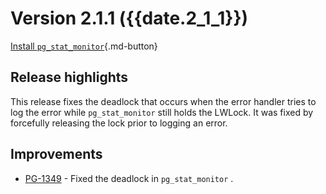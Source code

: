 # Version 2.1.1 ({{date.2_1_1}})

 [Install `pg_stat_monitor`](../install.md){.md-button}

## Release highlights

This release fixes the deadlock that occurs when the error handler tries to log the error while `pg_stat_monitor` still holds the LWLock. It was fixed by forcefully releasing the lock prior to logging an error.

## Improvements

* [PG-1349](https://perconadev.atlassian.net/browse/PG-1349) - Fixed the deadlock in `pg_stat_monitor` .


